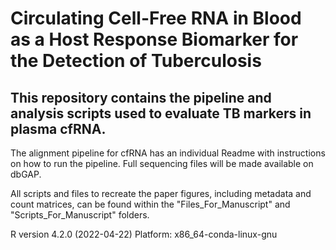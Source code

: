 # Circulating Cell-Free RNA in Blood as a Host Response Biomarker for the Detection of Tuberculosis
## This repository contains the pipeline and analysis scripts used to evaluate TB markers in plasma cfRNA.

The alignment pipeline for cfRNA has an individual Readme with instructions on how to run the pipeline. Full sequencing files will be made available on dbGAP.

All scripts and files to recreate the paper figures, including metadata and count matrices, can be found within the "Files_For_Manuscript" and "Scripts_For_Manuscript" folders.

R version 4.2.0 (2022-04-22)
Platform: x86_64-conda-linux-gnu
